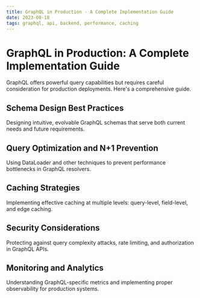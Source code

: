 ```yaml
---
title: GraphQL in Production - A Complete Implementation Guide
date: 2023-08-18
tags: graphql, api, backend, performance, caching
---
```


# GraphQL in Production: A Complete Implementation Guide

GraphQL offers powerful query capabilities but requires careful consideration for production deployments. Here's a comprehensive guide.

## Schema Design Best Practices

Designing intuitive, evolvable GraphQL schemas that serve both current needs and future requirements.

## Query Optimization and N+1 Prevention

Using DataLoader and other techniques to prevent performance bottlenecks in GraphQL resolvers.

## Caching Strategies

Implementing effective caching at multiple levels: query-level, field-level, and edge caching.

## Security Considerations

Protecting against query complexity attacks, rate limiting, and authorization in GraphQL APIs.

## Monitoring and Analytics

Understanding GraphQL-specific metrics and implementing proper observability for production systems.